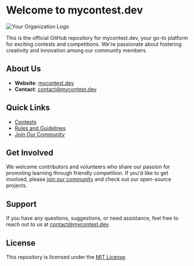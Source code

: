 # Welcome to mycontest.dev

![Your Organization Logo](link-to-your-logo.png)

This is the official GitHub repository for mycontest.dev, your go-to platform for exciting contests and competitions. We're passionate about fostering creativity and innovation among our community members.

## About Us

- **Website**: [mycontest.dev](https://www.mycontest.dev)
- **Contact**: [contact@mycontest.dev](mailto:contact@mycontest.dev)

## Quick Links

- [Contests](https://www.mycontest.dev/contests)
- [Rules and Guidelines](https://www.mycontest.dev/rules)
- [Join Our Community](https://www.mycontest.dev/community)

## Get Involved

We welcome contributors and volunteers who share our passion for promoting learning through friendly competition. If you'd like to get involved, please [join our community](https://www.mycontest.dev/community) and check out our open-source projects.

## Support

If you have any questions, suggestions, or need assistance, feel free to reach out to us at [contact@mycontest.dev](mailto:contact@mycontest.dev).

## License

This repository is licensed under the [MIT License](LICENSE).

